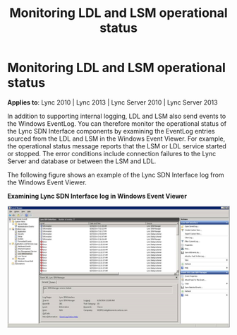 ﻿---
title: Monitoring LDL and LSM operational status
TOCTitle: Monitoring LDL and LSM operational status
ms:assetid: 80c3b67f-aa1c-4c06-a175-cdd0208db0a3
ms:mtpsurl: https://msdn.microsoft.com/en-us/library/Dn785219(v=office.15)
ms:contentKeyID: 62952703
ms.date: 02/16/2015
mtps_version: v=office.15
---

# Monitoring LDL and LSM operational status

**Applies to**: Lync 2010 | Lync 2013 | Lync Server 2010 | Lync Server 2013

In addition to supporting internal logging, LDL and LSM also send events to the Windows EventLog. You can therefore monitor the operational status of the Lync SDN Interface components by examining the EventLog entries sourced from the LDL and LSM in the Windows Event Viewer. For example, the operational status message reports that the LSM or LDL service started or stopped. The error conditions include connection failures to the Lync Server and database or between the LSM and LDL.

The following figure shows an example of the Lync SDN Interface log from the Windows Event Viewer.

**Examining Lync SDN Interface log in Windows Event Viewer**

![Lync SDN Interface log in Windows Event Viewer](images/Dn785219.Lync_sdn_interface_log_in_windows_event_viewer(Office.15).png "Lync SDN Interface log in Windows Event Viewer")

